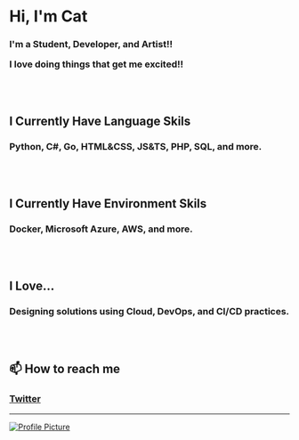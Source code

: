 <h1 align="left">Hi, I'm Cat</h1>
<h3 align="left">


I'm a Student, Developer, and Artist!!


I love doing things that get me excited!!


</h3>


<br>
<br>


<h2 align="left">
I Currently Have Language Skils 
</h2>
<h3 align="left">
Python, C#, Go, HTML&CSS, JS&TS, PHP, SQL, and more.
</h3>


<br>
<br>


<h2 align="left">
I Currently Have Environment Skils
</h2>
<h3 align="left">
Docker, Microsoft Azure, AWS, and more.
</h3>


<br>
<br>


<h2 align="left">
I Love...
</h2>
<h3 align="left">
Designing solutions using Cloud, DevOps, and CI/CD practices.
</h3>


<br>
<br>


<h2>
📫 How to reach me
</h2>
<h3>

[Twitter](https://twitter.com/Hey_ImCat)

</h3>

---------------------------------------------------------------------------------------------------------------------------------------------------------------------------------

<a href="https://honzaap.github.io/GithubCity/">
  <img src="https://raw.githubusercontent.com/Once-a-deadcat/Once-a-deadcat/main/screenshot.gif" alt="Profile Picture">
</a>

